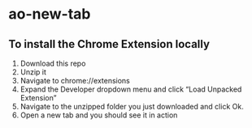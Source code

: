 # ao-new-tab

## To install the Chrome Extension locally
1. Download this repo
2. Unzip it
3. Navigate to chrome://extensions
4. Expand the Developer dropdown menu and click “Load Unpacked Extension”
5. Navigate to the unzipped folder you just downloaded and click Ok.
6. Open a new tab and you should see it in action
